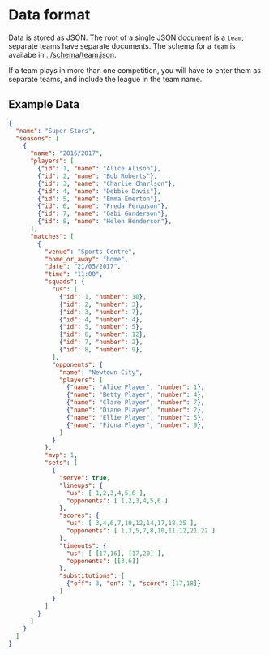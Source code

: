 # Data format
Data is stored as JSON.  The root of a single JSON document is a `team`; separate teams have separate documents.
The schema for a `team` is availabe in [../schema/team.json](../schema/team.json).

If a team plays in more than one competition, you will have to enter them as separate teams, and include the league
in the team name.

## Example Data

```json
{
  "name": "Super Stars",
  "seasons": [
    {
      "name": "2016/2017",
      "players": [
        {"id": 1, "name": "Alice Alison"},
        {"id": 2, "name": "Bob Roberts"},
        {"id": 3, "name": "Charlie Charlson"},
        {"id": 4, "name": "Debbie Davis"},
        {"id": 5, "name": "Emma Emerton"},
        {"id": 6, "name": "Freda Ferguson"},
        {"id": 7, "name": "Gabi Gunderson"},
        {"id": 8, "name": "Helen Henderson"},
      ],
      "matches": [
        {
          "venue": "Sports Centre",
          "home_or_away": "home",
          "date": "21/05/2017",
          "time": "11:00",
          "squads": {
            "us": [
              {"id": 1, "number": 10},
              {"id": 2, "number": 3},
              {"id": 3, "number": 7},
              {"id": 4, "number": 4},
              {"id": 5, "number": 5},
              {"id": 6, "number": 12},
              {"id": 7, "number": 2},
              {"id": 8, "number": 9},
            ],
            "opponents": {
              "name": "Newtown City",
              "players": [
                {"name": "Alice Player", "number": 1},
                {"name": "Betty Player", "number": 4},
                {"name": "Clare Player", "number": 7},
                {"name": "Diane Player", "number": 2},
                {"name": "Ellie Player", "number": 5},
                {"name": "Fiona Player", "number": 9},
              ]
            }
          },
          "mvp": 1,
          "sets": [
            {
              "serve": true,
              "lineups": {
                "us": [ 1,2,3,4,5,6 ],
                "opponents": [ 1,2,3,4,5,6 ]
              },
              "scores": {
                "us": [ 3,4,6,7,10,12,14,17,18,25 ],
                "opponents": [ 1,3,5,7,8,10,11,12,21,22 ]
              },
              "timeouts": {
                "us": [ [17,16], [17,20] ],
                "opponents": [[3,6]]
              },
              "substitutions": [
                {"off": 3, "on": 7, "score": [17,18]}
              ]
            }
          ]
        }
      ]
    }
  ]
}
```
